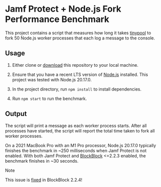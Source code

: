 # Jamf Protect + Node.js Fork Performance Benchmark

This project contains a script that measures how long it takes [tinypool](https://github.com/tinylibs/tinypool) to fork 50 Node.js worker processes that each log a message to the console.

## Usage

1. Either clone or [download](https://github.com/rgrove/jamf-node-fork-performance/archive/refs/heads/main.zip) this repository to your local machine.

2. Ensure that you have a recent LTS version of [Node.js](https://nodejs.org/) installed. This project was tested with Node.js 20.17.0.

3. In the project directory, run `npm install` to install dependencies.

4. Run `npm start` to run the benchmark.

## Output

The script will print a message as each worker process starts. After all processes have started, the script will report the total time taken to fork all worker processes.

On a 2021 MacBook Pro with an M1 Pro processor, Node.js 20.17.0 typically finishes the benchmark in ~250 milliseconds when Jamf Protect is not enabled. With both Jamf Protect and [BlockBlock](https://objective-see.org/products/blockblock.html) &lt;=2.2.3 enabled, the benchmark finishes in ~30 seconds.

> [!NOTE]
> This issue is [fixed](https://github.com/objective-see/BlockBlock/issues/10#issuecomment-2346943920) in BlockBlock 2.2.4!
